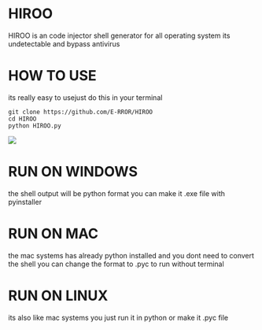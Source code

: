 # HIROO
HIROO is an code injector shell generator for all operating system its undetectable and bypass antivirus

# HOW TO USE
its really easy to usejust do this in your terminal
```
git clone https://github.com/E-RROR/HIROO
cd HIROO
python HIROO.py
```
<a href="https://asciinema.org/a/evaiUCc9AUziEZ0zAsNpnYifc" target="_blank"><img src="https://asciinema.org/a/evaiUCc9AUziEZ0zAsNpnYifc.svg" /></a>

# RUN ON WINDOWS
the shell output will be python format you can make it .exe file with pyinstaller
# RUN ON MAC 
the mac systems has already python installed and you dont need to convert the shell you can change the format to .pyc to run without terminal
# RUN ON LINUX
its also like mac systems you just run it in python or make it .pyc file
